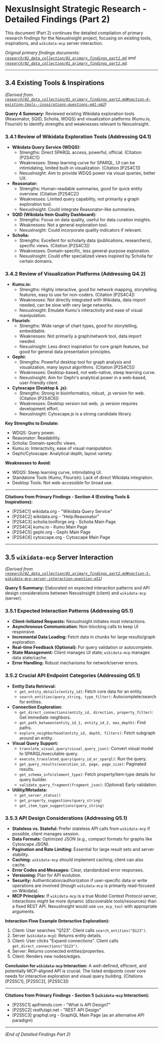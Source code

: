 # NexusInsight Strategic Research - Detailed Findings (Part 2)

This document (Part 2) continues the detailed compilation of primary research findings for the NexusInsight project, focusing on existing tools, inspirations, and `wikidata-mcp` server interaction.

*Original primary findings documents: [`research/02_data_collection/01_primary_findings_part1.md`](../02_data_collection/01_primary_findings_part1.md) and [`research/02_data_collection/01_primary_findings_part2.md`](../02_data_collection/01_primary_findings_part2.md).*

---
## 3.4 Existing Tools & Inspirations
*(Derived from [`research/02_data_collection/01_primary_findings_part2.md#section-4-existing-tools--inspirations-questions-q41-q42`](../02_data_collection/01_primary_findings_part2.md#section-4-existing-tools--inspirations-questions-q41-q42))*

**Query 4 Summary:** Reviewed existing Wikidata exploration tools (Reasonator, SQID, Scholia, WDQS) and visualization platforms (Kumu.io, Flourish) to identify strengths and weaknesses relevant to NexusInsight.

### 3.4.1 Review of Wikidata Exploration Tools (Addressing Q4.1)

*   **Wikidata Query Service (WDQS):**
    *   Strengths: Direct SPARQL access, powerful, official. (Citation [P2S4C1])
    *   Weaknesses: Steep learning curve for SPARQL, UI can be intimidating, limited built-in visualization. (Citation [P2S4C1])
    *   NexusInsight: Aim to provide WDQS power via visual queries, better UX.
*   **Reasonator:**
    *   Strengths: Human-readable summaries, good for quick entity overview. (Citation [P2S4C2])
    *   Weaknesses: Limited query capability, not primarily a graph exploration tool.
    *   NexusInsight: Could integrate Reasonator-like summaries.
*   **SQID (Wikidata Item Quality Dashboard):**
    *   Strengths: Focus on data quality, useful for data curation insights.
    *   Weaknesses: Not a general exploration tool.
    *   NexusInsight: Could incorporate quality indicators if relevant.
*   **Scholia:**
    *   Strengths: Excellent for scholarly data (publications, researchers), specific views. (Citation [P2S4C3])
    *   Weaknesses: Domain-specific, less general-purpose exploration.
    *   NexusInsight: Could offer specialized views inspired by Scholia for certain domains.

### 3.4.2 Review of Visualization Platforms (Addressing Q4.2)

*   **Kumu.io:**
    *   Strengths: Highly interactive, good for network mapping, storytelling features, easy to use for non-coders. (Citation [P2S4C4])
    *   Weaknesses: Not directly integrated with Wikidata, data import needed, can be slow with very large networks.
    *   NexusInsight: Emulate Kumu's interactivity and ease of visual manipulation.
*   **Flourish:**
    *   Strengths: Wide range of chart types, good for storytelling, embeddable.
    *   Weaknesses: Not primarily a graph/network tool, data import needed.
    *   NexusInsight: Less direct inspiration for core graph features, but good for general data presentation principles.
*   **Gephi:**
    *   Strengths: Powerful desktop tool for graph analysis and visualization, many layout algorithms. (Citation [P2S4C5])
    *   Weaknesses: Desktop-based, not web-native, steep learning curve.
    *   NexusInsight: Aim for Gephi's analytical power in a web-based, user-friendly client.
*   **Cytoscape (Desktop & .js):**
    *   Strengths: Strong in bioinformatics, robust, .js version for web. (Citation [P2S4C6])
    *   Weaknesses: Desktop version not web; .js version requires development effort.
    *   NexusInsight: Cytoscape.js is a strong candidate library.

**Key Strengths to Emulate:**
*   WDQS: Query power.
*   Reasonator: Readability.
*   Scholia: Domain-specific views.
*   Kumu.io: Interactivity, ease of visual manipulation.
*   Gephi/Cytoscape: Analytical depth, layout variety.

**Weaknesses to Avoid:**
*   WDQS: Steep learning curve, intimidating UI.
*   Standalone Tools (Kumu, Flourish): Lack of direct Wikidata integration.
*   Desktop Tools: Not web-accessible for broad use.

---
**Citations from Primary Findings - Section 4 (Existing Tools & Inspirations):**
*   [P2S4C1] wikidata.org - "Wikidata Query Service"
*   [P2S4C2] wikidata.org - "Help:Reasonator"
*   [P2S4C3] scholia.toolforge.org - Scholia Main Page
*   [P2S4C4] kumu.io - Kumu Main Page
*   [P2S4C5] gephi.org - Gephi Main Page
*   [P2S4C6] cytoscape.org - Cytoscape Main Page

---
## 3.5 `wikidata-mcp` Server Interaction
*(Derived from [`research/02_data_collection/01_primary_findings_part2.md#section-5-wikidata-mcp-server-interaction-question-q51`](../02_data_collection/01_primary_findings_part2.md#section-5-wikidata-mcp-server-interaction-question-q51))*

**Query 5 Summary:** Elaborated on expected interaction patterns and API design considerations between NexusInsight (client) and `wikidata-mcp` (server).

### 3.5.1 Expected Interaction Patterns (Addressing Q5.1)

*   **Client-Initiated Requests:** NexusInsight initiates most interactions.
*   **Asynchronous Communication:** Non-blocking calls to keep UI responsive.
*   **Incremental Data Loading:** Fetch data in chunks for large results/graph exploration.
*   **Real-time Feedback (Optional):** For query validation or autocomplete.
*   **State Management:** Client manages UI state; `wikidata-mcp` manages data state/cache.
*   **Error Handling:** Robust mechanisms for network/server errors.

### 3.5.2 Crucial API Endpoint Categories (Addressing Q5.1)

*   **Entity Data Retrieval:**
    *   `get_entity_details(entity_id)`: Fetch core data for an entity.
    *   `search_entities(query_string, type_filter)`: Autocomplete/search for entities.
*   **Connection Exploration:**
    *   `get_direct_connections(entity_id, direction, property_filter)`: Get immediate neighbors.
    *   `get_path_between(entity_id_1, entity_id_2, max_depth)`: Find paths.
    *   `explore_neighborhood(entity_id, depth, filters)`: Fetch subgraph around an entity.
*   **Visual Query Support:**
    *   `translate_visual_query(visual_query_json)`: Convert visual model to SPARQL/executable query.
    *   `execute_translated_query(query_id_or_sparql)`: Run the query.
    *   `get_query_results(execution_id, page, page_size)`: Paginated results.
    *   `get_schema_info(element_type)`: Fetch property/item type details for query builder.
    *   `validate_query_fragment(fragment_json)`: (Optional) Early validation.
*   **Utility/Metadata:**
    *   `get_server_status()`
    *   `get_property_suggestions(query_string)`
    *   `get_item_type_suggestions(query_string)`

### 3.5.3 API Design Considerations (Addressing Q5.1)

*   **Stateless vs. Stateful:** Prefer stateless API calls from `wikidata-mcp` if possible, client manages session.
*   **Data Formats:** Optimized JSON (e.g., compact formats for graphs like Cytoscape JSON).
*   **Pagination and Rate Limiting:** Essential for large result sets and server stability.
*   **Caching:** `wikidata-mcp` should implement caching; client can also cache.
*   **Error Codes and Messages:** Clear, standardized error responses.
*   **Versioning:** Plan for API evolution.
*   **Security:** Authentication/authorization if user-specific data or write operations are involved (though `wikidata-mcp` is primarily read-focused on Wikidata).
*   **MCP Principles:** If `wikidata-mcp` is a true Model Context Protocol server, interactions might be more dynamic (discoverable tools/resources) than a fixed REST API. NexusInsight would use `use_mcp_tool` with appropriate arguments.

**Interaction Flow Example (Interactive Exploration):**
1.  Client: User searches "Q123". Client calls `search_entities("Q123")`.
2.  Server (`wikidata-mcp`): Returns entity details.
3.  Client: User clicks "Expand connections". Client calls `get_direct_connections("Q123")`.
4.  Server: Returns connected entities/properties.
5.  Client: Renders new nodes/edges.

**Conclusion for `wikidata-mcp` Interaction:** A well-defined, efficient, and potentially MCP-aligned API is crucial. The listed endpoints cover core needs for interactive exploration and visual query building. (Citations [P2S5C1], [P2S5C2], [P2S5C3])

---
**Citations from Primary Findings - Section 5 (`wikidata-mcp` Interaction):**
*   [P2S5C1] apifriends.com - "What is API Design?"
*   [P2S5C2] restfulapi.net - "REST API Design"
*   [P2S5C3] graphql.org - GraphQL Main Page (as an alternative API paradigm)

---
*(End of Detailed Findings Part 2)*